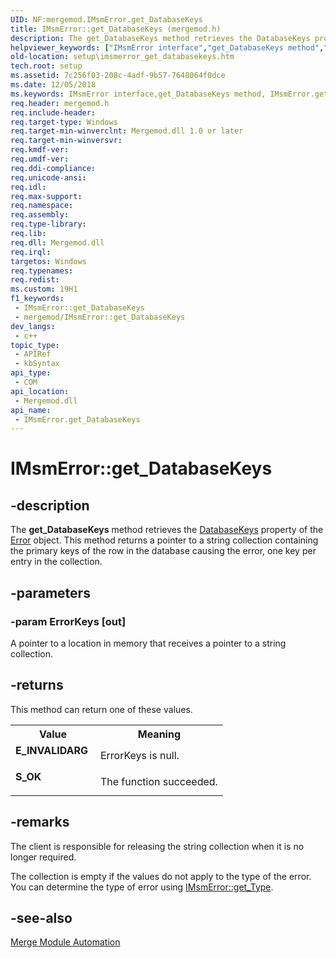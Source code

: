 ```yaml
---
UID: NF:mergemod.IMsmError.get_DatabaseKeys
title: IMsmError::get_DatabaseKeys (mergemod.h)
description: The get_DatabaseKeys method retrieves the DatabaseKeys property of the Error object. This method returns a pointer to a string collection containing the primary keys of the row in the database causing the error, one key per entry in the collection.
helpviewer_keywords: ["IMsmError interface","get_DatabaseKeys method","IMsmError.get_DatabaseKeys","IMsmError::get_DatabaseKeys","_msi_get_databasekeys_function","get_DatabaseKeys","get_DatabaseKeys method","get_DatabaseKeys method","IMsmError interface","mergemod/IMsmError::get_DatabaseKeys","setup.imsmerror_get_databasekeys"]
old-location: setup\imsmerror_get_databasekeys.htm
tech.root: setup
ms.assetid: 7c256f03-208c-4adf-9b57-7648064f0dce
ms.date: 12/05/2018
ms.keywords: IMsmError interface,get_DatabaseKeys method, IMsmError.get_DatabaseKeys, IMsmError::get_DatabaseKeys, _msi_get_databasekeys_function, get_DatabaseKeys, get_DatabaseKeys method, get_DatabaseKeys method,IMsmError interface, mergemod/IMsmError::get_DatabaseKeys, setup.imsmerror_get_databasekeys
req.header: mergemod.h
req.include-header: 
req.target-type: Windows
req.target-min-winverclnt: Mergemod.dll 1.0 or later
req.target-min-winversvr: 
req.kmdf-ver: 
req.umdf-ver: 
req.ddi-compliance: 
req.unicode-ansi: 
req.idl: 
req.max-support: 
req.namespace: 
req.assembly: 
req.type-library: 
req.lib: 
req.dll: Mergemod.dll
req.irql: 
targetos: Windows
req.typenames: 
req.redist: 
ms.custom: 19H1
f1_keywords:
 - IMsmError::get_DatabaseKeys
 - mergemod/IMsmError::get_DatabaseKeys
dev_langs:
 - c++
topic_type:
 - APIRef
 - kbSyntax
api_type:
 - COM
api_location:
 - Mergemod.dll
api_name:
 - IMsmError.get_DatabaseKeys
---
```


# IMsmError::get_DatabaseKeys


## -description

The 
<b>get_DatabaseKeys</b> method retrieves the 
<a href="https://docs.microsoft.com/windows/desktop/Msi/error-databasekeys">DatabaseKeys</a> property of the <a href="https://docs.microsoft.com/windows/desktop/Msi/error-object">Error</a> object. This method returns a pointer to a string collection containing the primary keys of the row in the database causing the error, one key per entry in the collection.

## -parameters

### -param ErrorKeys [out]

A pointer to a location in memory that receives a pointer to a string collection.

## -returns

This method can return one of these values.

<table>
<tr>
<th>Value</th>
<th>Meaning</th>
</tr>
<tr>
<td width="40%">
<dl>
<dt><b>E_INVALIDARG</b></dt>
</dl>
</td>
<td width="60%">
ErrorKeys is null.

</td>
</tr>
<tr>
<td width="40%">
<dl>
<dt><b>S_OK</b></dt>
</dl>
</td>
<td width="60%">
The function succeeded.

</td>
</tr>
</table>

## -remarks

The client is responsible for releasing the string collection when it is no longer required.

The collection is empty if the values do not apply to the type of the error. You can determine the type of error using <a href="https://docs.microsoft.com/windows/desktop/api/mergemod/nf-mergemod-imsmerror-get_type">IMsmError::get_Type</a>.

## -see-also

<a href="https://docs.microsoft.com/windows/desktop/Msi/merge-module-automation">Merge Module Automation</a>

